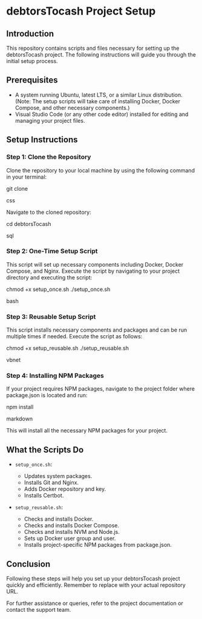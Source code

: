 # debtorsTocash Project Setup

## Introduction

This repository contains scripts and files necessary for setting up the debtorsTocash project. The following instructions will guide you through the initial setup process.

## Prerequisites

- A system running Ubuntu, latest LTS, or a similar Linux distribution. (Note: The setup scripts will take care of installing Docker, Docker Compose, and other necessary components.)
- Visual Studio Code (or any other code editor) installed for editing and managing your project files.

## Setup Instructions

### Step 1: Clone the Repository

Clone the repository to your local machine by using the following command in your terminal:

git clone <Repository URL>

css


Navigate to the cloned repository:

cd debtorsTocash

sql


### Step 2: One-Time Setup Script

This script will set up necessary components including Docker, Docker Compose, and Nginx. Execute the script by navigating to your project directory and executing the script:

chmod +x setup_once.sh
./setup_once.sh

bash


### Step 3: Reusable Setup Script

This script installs necessary components and packages and can be run multiple times if needed. Execute the script as follows:

chmod +x setup_reusable.sh
./setup_reusable.sh

vbnet


### Step 4: Installing NPM Packages

If your project requires NPM packages, navigate to the project folder where package.json is located and run:

npm install

markdown


This will install all the necessary NPM packages for your project.

## What the Scripts Do

- `setup_once.sh`:
  - Updates system packages.
  - Installs Git and Nginx.
  - Adds Docker repository and key.
  - Installs Certbot.

- `setup_reusable.sh`:
  - Checks and installs Docker.
  - Checks and installs Docker Compose.
  - Checks and installs NVM and Node.js.
  - Sets up Docker user group and user.
  - Installs project-specific NPM packages from package.json.

## Conclusion

Following these steps will help you set up your debtorsTocash project quickly and efficiently. Remember to replace <Repository URL> with your actual repository URL.

For further assistance or queries, refer to the project documentation or contact the support team.
